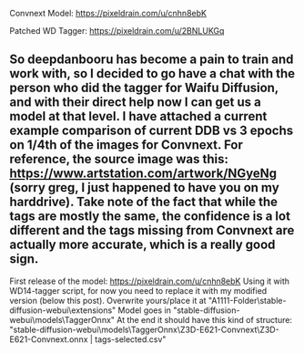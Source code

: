 Convnext Model:
https://pixeldrain.com/u/cnhn8ebK

Patched WD Tagger:
https://pixeldrain.com/u/2BNLUKGq

So deepdanbooru has become a pain to train and work with, so I decided to go have a chat with the person who did the tagger for Waifu Diffusion, and with their direct help now I can get us a model at that level. I have attached a current example comparison of current DDB vs 3 epochs on 1/4th of the images for Convnext. For reference, the source image was this: https://www.artstation.com/artwork/NGyeNg (sorry greg, I just happened to have you on my harddrive). Take note of the fact that while the tags are mostly the same, the confidence is a lot different and the tags missing from Convnext are actually more accurate, which is a really good sign.
---------------------------------------------------------------------------------------------------------------------
First release of the model: https://pixeldrain.com/u/cnhn8ebK
Using it with WD14-tagger script, for now you need to replace it with my modified version (below this post). Overwrite yours/place it at "A1111-Folder\stable-diffusion-webui\extensions"
Model goes in "stable-diffusion-webui\models\TaggerOnnx"
At the end it should have this kind of structure: "stable-diffusion-webui\models\TaggerOnnx\Z3D-E621-Convnext\Z3D-E621-Convnext.onnx | tags-selected.csv"

